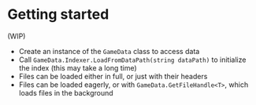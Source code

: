 # Getting started
(WIP)
* Create an instance of the `GameData` class to access data
* Call `GameData.Indexer.LoadFromDataPath(string dataPath)` to initialize the index (this may take a long time)
* Files can be loaded either in full, or just with their headers
* Files can be loaded eagerly, or with `GameData.GetFileHandle<T>`, which loads files in the background